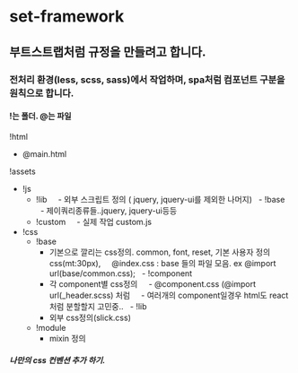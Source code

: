 # set-framework

## 부트스트랩처럼 규정을 만들려고 합니다. 

### 전처리 환경(less, scss, sass)에서 작업하며, spa처럼 컴포넌트 구분을 원칙으로 합니다. 

#### !는 폴더. @는 파일

!html 
 - @main.html

!assets 
 - !js
   - !lib
     - 외부 스크립트 정의 ( jquery, jquery-ui를 제외한 나머지)
   - !base
     - 제이쿼리종류들..jquery, jquery-ui등등
   - !custom
     - 실제 작업 custom.js
 - !css
   - !base
     - 기본으로 깔리는 css정의. common, font, reset, 기본 사용자 정의 css(mt:30px),
       @index.css : base 들의 파일 모음. ex   @import url(base/common.css);
   - !component
     - 각 component별 css정의
     - @component.css (@import url(_header.scss) 처럼
     - 여러개의 component일경우 html도 react처럼 분할할지 고민중..
   - !lib
     - 외부 css정의(slick.css)
   - !module 
     - mixin 정의
   
##### 나만의 css 컨벤션 추가 하기. 
